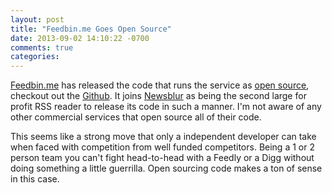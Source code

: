 ```yaml
---
layout: post
title: "Feedbin.me Goes Open Source"
date: 2013-09-02 14:10:22 -0700
comments: true
categories: 
---
```


[Feedbin.me](https://feedbin.me/) has released the code that runs the service as [open source](http://blog.feedbin.me/2013/08/27/feedbin-is-open-source/), checkout out the [Github](https://github.com/feedbin/feedbin). It joins [Newsblur](https://github.com/samuelclay/NewsBlur) as being the second large for profit RSS reader to release its code in such a manner. I'm not aware of any other commercial services that open source all of their code.

This seems like a strong move that only a independent developer can take when faced with competition from well funded competitors. Being a 1 or 2 person team you can't fight head-to-head with a Feedly or a Digg without doing something a little guerrilla. Open sourcing code makes a ton of sense in this case.